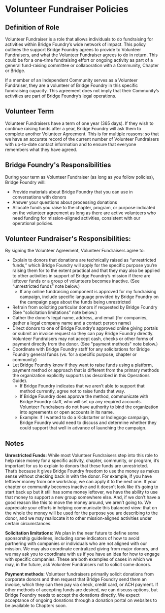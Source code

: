 # Volunteer Fundraiser Policies

## Definition of Role
Volunteer Fundraiser is a role that allows individuals to do fundraising for activities within Bridge Foundry’s wide network of impact. This policy outlines the support Bridge Foundry agrees to provide to Volunteer Fundraisers, and what the Volunteer Fundraiser agrees to do in return. This could be for a one-time fundraising effort or ongoing activity as part of a general fund-raising committee or collaboration with a Community, Chapter or Bridge.

If a member of an Independent Community serves as a Volunteer Fundraiser, they are a volunteer of Bridge Foundry in this specific fundraising capacity. This agreement does not imply that their Community’s activities are part of Bridge Foundry’s legal operations. 

## Volunteer Term
Volunteer Fundraisers have a term of one year (365 days). If they wish to continue raising funds after a year, Bridge Foundry will ask them to complete another Volunteer Agreement. This is for multiple reasons: so that we have an accurate record of the current number of Volunteer Fundraisers with up-to-date contact information and to ensure that everyone remembers what they have agreed.

## Bridge Foundry's Responsibilities
During your term as Volunteer Fundraiser (as long as you follow policies), Bridge Foundry will:
* Provide materials about Bridge Foundry that you can use in conversations with donors
* Answer your questions about processing donations
* Allocate funds you raise to the chapter, program, or purpose indicated on the volunteer agreement as long as there are active volunteers who need funding for mission-aligned activities, consistent with our operational policies.

## Volunteer Fundraiser's Responsibilities:
By signing the Volunteer Agreement, Volunteer Fundraisers agree to:
* Explain to donors that donations are technically raised as “unrestricted funds,” which Bridge Foundry will apply for the specific purpose you’re raising them for to the extent practical and that they may also be applied to other activities in support of Bridge Foundry’s mission if there are leftover funds or a group of volunteers becomes inactive. (See “unrestricted funds” note below.)
  * If any online fundraising component is approved for my fundraising campaign, include specific language provided by Bridge Foundry on the campaign page about the funds being unrestricted 
* Refrain from soliciting particular donors if requested by Bridge Foundry (See "solicitation limitations" note below.)
* Gather the donor’s legal name, address, and email (for companies, gather a legal company name and a contact person name)
* Direct donors to one of Bridge Foundry’s approved online giving portals or submit an invoice request so they can pay Bridge Foundry directly. Volunteer Fundraisers may not accept cash, checks or other forms of payment directly from the donor. (See "payment methods" note below.)
* Coordinate with Bridge Foundry staff for any solicitations for Bridge Foundry general funds (vs. for a specific purpose, chapter or community)
* Let Bridge Foundry know if they want to raise funds using a platform, payment method or approach that is different from the primary methods the organization explicitly supports (as described in this Operations Guide).
  * If Bridge Foundry indicates that we aren’t able to support that method currently, agree not to raise funds that way.
  * If Bridge Foundry does approve the method, communicate with Bridge Foundry staff, who will set up any required accounts. Volunteer Fundraisers do not have authority to bind the organization into agreements or open accounts in its name.
  * Example: If I wanted to do a Kickstarter or Indiegogo campaign, Bridge Foundry would need to discuss and determine whether they could support that well in advance of launching the campaign.

## Notes
**Unrestricted Funds:** While most Volunteer Fundraisers step into this role to help raise money for a specific activity, chapter, community, or program, it’s important for us to explain to donors that these funds are unrestricted. That’s because it gives Bridge Foundry freedom to use the money as makes sense without checking back in with the donor. For example, if you have leftover money from one workshop, we can apply it to the next one. If your chapter or community becomes inactive and it doesn’t look like it’s going to start back up but it still has some money leftover, we have the ability to use that money to support a new group somewhere else. And, if we don’t have a good reason like this to move the money around, we aren’t going to. We appreciate your efforts in helping communicate this balanced view: that on the whole the money will be used for the purpose you are describing to the donor, and we may reallocate it to other mission-aligned activities under certain circumstances.

**Solicitation limitations:** We plan in the near future to define some sponsorship guidelines, including some indicators of how to avoid partnering with companies or individuals who are not aligned with our mission. We may also coordinate centralized giving from major donors, and we may ask you to coordinate with us if you have an idea for how to engage with specific companies. These are both examples of cases in which we may, in the future, ask Volunteer Fundraisers not to solicit some donors.

**Payment methods:** Volunteer fundraisers primarily solicit donations from corporate donors and then request that Bridge Foundry send them an invoice, which they can then pay via check, credit card, or ACH payment. If other methods of accepting funds are desired, we can discuss options, but Bridge Foundry needs to accept the donations directly. We expect acceptance of ongoing donations through a donation portal on websites to be available to Chapters soon.
